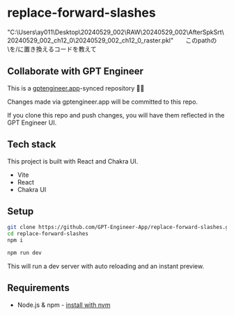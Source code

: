 # replace-forward-slashes

"C:\Users\ay011\Desktop\20240529_002\RAW\20240529_002\AfterSpkSrt\20240529_002_ch12_0\20240529_002_ch12_0_raster.pkl"　　このpathの\を/に置き換えるコードを教えて

## Collaborate with GPT Engineer

This is a [gptengineer.app](https://gptengineer.app)-synced repository 🌟🤖

Changes made via gptengineer.app will be committed to this repo.

If you clone this repo and push changes, you will have them reflected in the GPT Engineer UI.

## Tech stack

This project is built with React and Chakra UI.

- Vite
- React
- Chakra UI

## Setup

```sh
git clone https://github.com/GPT-Engineer-App/replace-forward-slashes.git
cd replace-forward-slashes
npm i
```

```sh
npm run dev
```

This will run a dev server with auto reloading and an instant preview.

## Requirements

- Node.js & npm - [install with nvm](https://github.com/nvm-sh/nvm#installing-and-updating)
